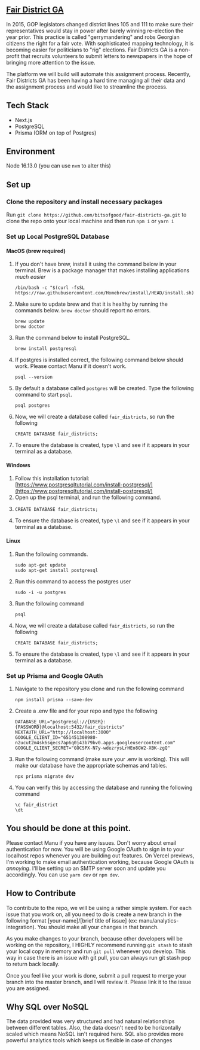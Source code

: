 ## [Fair District GA](https://www.fairdistrictsga.org)
In 2015, GOP legislators changed district lines 105 and 111 to make sure their representatives would stay in power after barely winning re-election the year prior. This practice is called "gerrymandering" and robs Georgian citizens the right for a fair vote. With sophisticated mapping technology, it is becoming easier for politicians to "rig" elections. Fair Districts GA is a non-profit that recruits volunteers to submit letters to newspapers in the hope of bringing more attention to the issue. 

The platform we will build will automate this assignment process. Recently, Fair Districts GA has been having a hard time managing all their data and the assignment process and would like to streamline the process.

## Tech Stack
* Next.js
* PostgreSQL
* Prisma (ORM on top of Postgres)

## Environment
Node 16.13.0 (you can use ```nvm``` to alter this)

## Set up
### Clone the repository and install necessary packages
Run ```git clone https://github.com/bitsofgood/fair-districts-ga.git``` to clone the repo onto your local machine and then run ```npm i``` or ```yarn i```

### Set up Local PostgreSQL Database
#### MacOS (brew required)
1. If you don't have brew, install it using the command below in your terminal. Brew is a package manager that makes installing applications *much easier*
    ```
    /bin/bash -c "$(curl -fsSL https://raw.githubusercontent.com/Homebrew/install/HEAD/install.sh)"
    ```
2. Make sure to update brew and that it is healthy by running the commands below. ```brew doctor``` should report no errors.
    ```
    brew update
    brew doctor
    ```
3. Run the command below to install PostgreSQL.
    ```
    brew install postgresql
    ```
4. If postgres is installed correct, the following command below should work. Please contact Manu if it doesn't work.
    ```
    psql --version
    ```
5. By default a database called ```postgres``` will be created. Type the following command to start ```psql```.
    ```
    psql postgres
    ```
6. Now, we will create a database called ```fair_districts```, so run the following
    ```
    CREATE DATABASE fair_districts;
    ```
7. To ensure the database is created, type ```\l``` and see if it appears in your terminal as a database.
#### Windows 
1. Follow this installation tutorial: [https://www.postgresqltutorial.com/install-postgresql/](https://www.postgresqltutorial.com/install-postgresql/)
2. Open up the psql terminal, and run the following command.
3.  ```
    CREATE DATABASE fair_districts;
    ```
4. To ensure the database is created, type ```\l``` and see if it appears in your terminal as a database.
#### Linux
1. Run the following commands.
    ```
    sudo apt-get update
    sudo apt-get install postgresql
    ```
2. Run this command to access the postgres user
    ```
    sudo -i -u postgres
    ```
3. Run the following command
   ```
   psql
   ```
4. Now, we will create a database called ```fair_districts```, so run the following
    ```
    CREATE DATABASE fair_districts;
    ```
5. To ensure the database is created, type ```\l``` and see if it appears in your terminal as a database.

### Set up Prisma and Google OAuth
1. Navigate to the repository you clone and run the following command
    ```
    npm install prisma --save-dev
    ```
2. Create a .env file and for your repo and type the following
    ```
    DATABASE_URL="postgresql://{USER}:{PASSWORD}@localhost:5432/fair_districts"
    NEXTAUTH_URL="http://localhost:3000"
    GOOGLE_CLIENT_ID="651451308980-n2ucut2m4sk6sqecs7ap6q0j43b79bv0.apps.googleusercontent.com"
    GOOGLE_CLIENT_SECRET="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"
    ```
3. Run the following command (make sure your .env is working). This will make our database have the appropriate schemas and tables.
    ```
    npx prisma migrate dev
    ```
4. You can verify this by accessing the database and running the following command
    ```
    \c fair_district
    \dt
    ```

## You should be done at this point. 
Please contact Manu if you have any issues. Don't worry about email authentication for now. You will be using Google OAuth to sign in to your localhost repos whenever you are building out features. On Vercel previews, I'm working to make email authentication working, because Google OAuth is *annoying*. I'll be setting up an SMTP server soon and update you accordingly. You can use ```yarn dev``` or ```npm dev```.
  

## How to Contribute

To contribute to the repo, we will be using a rather simple system. For each issue that you work on, all you need to do is create a new branch in the following format [your-name]/[brief title of issue] (ex: manu/analytics-integration). You should make all your changes in that branch. 

As you make changes to your branch, because other developers will be working on the repository, I HIGHLY recommend running ```git stash``` to stash your local copy in memory and run ```git pull``` whenever you develop. This way in case there is an issue with git pull, you can always run git stash pop to return back locally.

Once you feel like your work is done, submit a pull request to merge your branch into the master branch, and I will review it. Please link it to the issue you are assigned.


## Why SQL over NoSQL
The data provided was very structured and had natural relationships between different tables. Also, the data doesn't need to be horizontally scaled which means NoSQL isn't required here. SQL also provides more powerful analytics tools which keeps us flexible in case of changes
